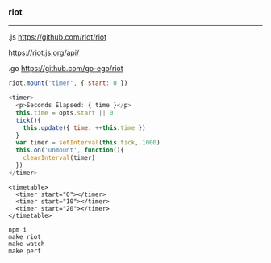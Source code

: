 ### riot
---
.js
https://github.com/riot/riot

https://riot.js.org/api/

.go
https://github.com/go-ego/riot

```js
riot.mount('timer', { start: 0 })

<timer>
  <p>Seconds Elapsed: { time }</p>
  this.time = opts.start || 0
  tick(){
    this.update({ time: ++this.time })
  }
  var timer = setInterval(this.tick, 1000)
  this.on('unmount', function(){
    clearInterval(timer)
  })
</timer>
```


```
<timetable>
  <timer start="0"></timer>
  <timer start="10"></timer>
  <timer start="20"></timer>
</timetable>
```

```
npm i
make riot
make watch
make perf
```

